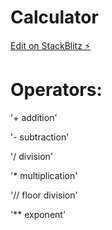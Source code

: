 # Calculator

[Edit on StackBlitz ⚡️](https://stackblitz.com/edit/neko-calculator)

# Operators:

'+ addition'

'- subtraction'

'/ division'

'* multiplication'

'// floor division'

'** exponent'
